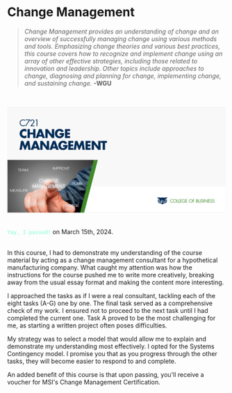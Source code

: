 # Change Management

> *Change Management provides an understanding of change and an overview of successfully managing change using various methods and tools. Emphasizing change theories and various best practices, this course covers how to recognize and implement change using an array of other effective strategies, including those related to innovation and leadership. Other topics include approaches to change, diagnosing and planning for change, implementing change, and sustaining change.*
> __-WGU__
<br>

![](../../img/C721_Cover.jpg)

<br>
<code style="color: aquamarine">Yay, I passed!</code> on March 15th, 2024.
<br>
<br>

In this course, I had to demonstrate my understanding of the course material by acting as a change management consultant for a hypothetical manufacturing company. What caught my attention was how the instructions for the course pushed me to write more creatively, breaking away from the usual essay format and making the content more interesting.

I approached the tasks as if I were a real consultant, tackling each of the eight tasks (A-G) one by one. The final task served as a comprehensive check of my work. I ensured not to proceed to the next task until I had completed the current one. Task A proved to be the most challenging for me, as starting a written project often poses difficulties.

My strategy was to select a model that would allow me to explain and demonstrate my understanding most effectively. I opted for the Systems Contingency model. I promise you that as you progress through the other tasks, they will become easier to respond to and complete.

An added benefit of this course is that upon passing, you'll receive a voucher for MSI's Change Management Certification.